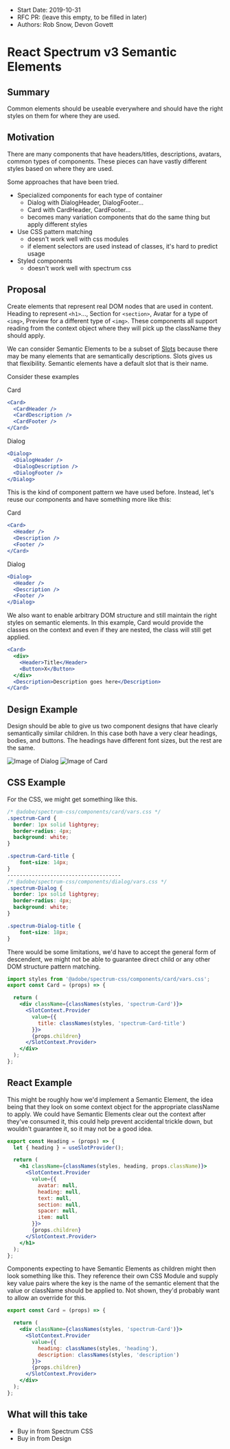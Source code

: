 <!-- Copyright 2020 Adobe. All rights reserved.
This file is licensed to you under the Apache License, Version 2.0 (the "License");
you may not use this file except in compliance with the License. You may obtain a copy
of the License at http://www.apache.org/licenses/LICENSE-2.0
Unless required by applicable law or agreed to in writing, software distributed under
the License is distributed on an "AS IS" BASIS, WITHOUT WARRANTIES OR REPRESENTATIONS
OF ANY KIND, either express or implied. See the License for the specific language
governing permissions and limitations under the License. -->

- Start Date: 2019-10-31
- RFC PR: (leave this empty, to be filled in later)
- Authors: Rob Snow, Devon Govett

# React Spectrum v3 Semantic Elements

## Summary

Common elements should be useable everywhere and should have the right styles on them for where they are used.

## Motivation

There are many components that have headers/titles, descriptions, avatars, common types of components.
These pieces can have vastly different styles based on where they are used.

Some approaches that have been tried.

  - Specialized components for each type of container
    - Dialog with DialogHeader, DialogFooter...
    - Card with CardHeader, CardFooter...
    - becomes many variation components that do the same thing but apply different styles
  - Use CSS pattern matching
    - doesn't work well with css modules
    - if element selectors are used instead of classes, it's hard to predict usage
  - Styled components
    - doesn't work well with spectrum css

## Proposal

Create elements that represent real DOM nodes that are used in content.
Heading to represent `<h1>`..., Section for `<section>`, Avatar for a type of `<img>`, Preview for a different type of `<img>`.
These components all support reading from the context object where they will pick up the className they should apply.

We can consider Semantic Elements to be a subset of [Slots]('./2019-v3-slots.md') because there may be many elements that are semantically descriptions. Slots gives us that flexibility. Semantic elements have a default slot that is their name.

Consider these examples

Card
```jsx
<Card>
  <CardHeader />
  <CardDescription />
  <CardFooter />
</Card>
```

Dialog
```jsx
<Dialog>
  <DialogHeader />
  <DialogDescription />
  <DialogFooter />
</Dialog>
```

This is the kind of component pattern we have used before. Instead, let's reuse our components and have something more like this:

Card
```jsx
<Card>
  <Header />
  <Description />
  <Footer />
</Card>
```

Dialog
```jsx
<Dialog>
  <Header />
  <Description />
  <Footer />
</Dialog>
```

We also want to enable arbitrary DOM structure and still maintain the right styles on semantic elements.
In this example, Card would provide the classes on the context and even if they are nested, the class will still get applied.

```jsx
<Card>
  <div>
    <Header>Title</Header>
    <Button>X</Button>
  </div>
  <Description>Description goes here</Description>
</Card>
```


## Design Example

Design should be able to give us two component designs that have clearly semantically similar children.
In this case both have a very clear headings, bodies, and buttons.
The headings have different font sizes, but the rest are the same.

![Image of Dialog](images/semantic-elements/Dialog.png)
![Image of Card](images/semantic-elements/Card.png)


## CSS Example

For the CSS, we might get something like this.
```css
/* @adobe/spectrum-css/components/card/vars.css */
.spectrum-Card {
  border: 1px solid lightgrey;
  border-radius: 4px;
  background: white;
}

.spectrum-Card-title {
    font-size: 14px;
}
-------------------------------------
/* @adobe/spectrum-css/components/dialog/vars.css */
.spectrum-Dialog {
  border: 1px solid lightgrey;
  border-radius: 4px;
  background: white;
}

.spectrum-Dialog-title {
    font-size: 18px;
}
```
There would be some limitations, we'd have to accept the general form of descendent, we might not be able to guarantee direct child or any other DOM structure pattern matching.

```jsx
import styles from '@adobe/spectrum-css/components/card/vars.css';
export const Card = (props) => {

  return (
    <div className={classNames(styles, 'spectrum-Card')}>
      <SlotContext.Provider
        value={{
          title: classNames(styles, 'spectrum-Card-title')
        }}>
        {props.children}
      </SlotContext.Provider>
    </div>
  );
};
```

## React Example

This might be roughly how we'd implement a Semantic Element, the idea being that they look on some context object for the appropriate className to apply.
We could have Semantic Elements clear out the context after they've consumed it, this could help prevent accidental trickle down, but wouldn't guarantee it, so it may not be a good idea.

```jsx
export const Heading = (props) => {
  let { heading } = useSlotProvider();

  return (
    <h1 className={classNames(styles, heading, props.className)}>
      <SlotContext.Provider
        value={{
          avatar: null,
          heading: null,
          text: null,
          section: null,
          spacer: null,
          item: null
        }}>
        {props.children}
      </SlotContext.Provider>
    </h1>
  );
};
```

Components expecting to have Semantic Elements as children might then look something like this.
They reference their own CSS Module and supply key value pairs where the key is the name of the semantic element that the value or className should be applied to.
Not shown, they'd probably want to allow an override for this.

```jsx
export const Card = (props) => {

  return (
    <div className={classNames(styles, 'spectrum-Card')}>
      <SlotContext.Provider
        value={{
          heading: classNames(styles, 'heading'),
          description: classNames(styles, 'description')
        }}>
        {props.children}
      </SlotContext.Provider>
    </div>
  );
};
```



## What will this take

 - Buy in from Spectrum CSS
 - Buy in from Design
